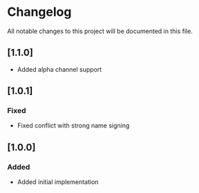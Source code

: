 # Changelog

All notable changes to this project will be documented in this file.

## [1.1.0]
- Added alpha channel support

## [1.0.1]

### Fixed
- Fixed conflict with strong name signing

## [1.0.0]

### Added
- Added initial implementation
